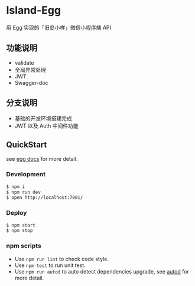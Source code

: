 # Island-Egg
用 Egg 实现的「旧岛小样」微信小程序端 API

## 功能说明
- validate
- 全局异常处理
- JWT
- Swagger-doc

## 分支说明
- 基础的开发环境搭建完成
- JWT 以及 Auth 中间件功能

## QuickStart

<!-- add docs here for user -->

see [egg docs][egg] for more detail.

### Development

```bash
$ npm i
$ npm run dev
$ open http://localhost:7001/
```

### Deploy

```bash
$ npm start
$ npm stop
```

### npm scripts

- Use `npm run lint` to check code style.
- Use `npm test` to run unit test.
- Use `npm run autod` to auto detect dependencies upgrade, see [autod](https://www.npmjs.com/package/autod) for more detail.


[egg]: https://eggjs.org